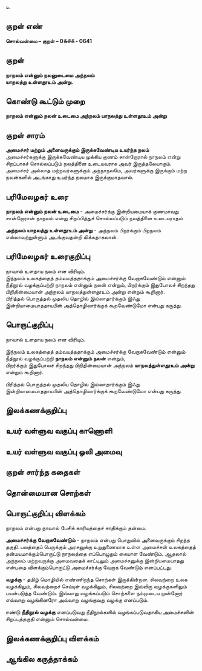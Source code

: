 உ
 
## குறள் எண் 

**சொல்வன்மை – குறள் – 0௬௪௧ - 0641**  

## குறள் 

**நாநலம் என்னும் நலனுடைமை அந்நலம்  
யாநலத்து உள்ளதூஉம் அன்று.**  

## கொண்டு கூட்டும் முறை

**நாநலம் என்னும் நலன் உடைமை அந்நலம் யாநலத்து உள்ளதூஉம் அன்று**

## குறள் சாரம் 

**அமைச்சர் மற்றும் அனைவருக்கும் இருக்கவேண்டிய உயர்ந்த நலம்**  
அமைச்சர்களுக்கு இருக்கவேண்டிய முக்கிய குணம் சான்றோரால் நாநலம் என்று சிறப்பாகச் சொல்லப்படும் நலத்தினை உடையவராக அவர் இருத்தலேயாகும்.  
அமைச்சர் அல்லாத மற்றவர்களுக்கும் அந்நாநலமே, அவர்களுக்கு இருக்கும் மற்ற நலன்களில் அடங்காது உயர்ந்த நலமாக இருக்குமாதலால்.   

## பரிமேலழகர் உரை

**நாநலம் என்னும் நலன் உடைமை** - அமைச்சர்க்கு இன்றியமையாக் குணமாவது சான்றோரான் நாநலம் என்று சிறப்பித்துச் சொல்லப்படும் நலத்தினை உடையராதல்  

**அந்நலம் யாநலத்து உள்ளதூஉம் அன்று** - அந்நலம் பிறர்க்கும் பிறநலம் எல்லாவற்றுள்ளும் அடங்குவதன்றி மிக்கதாகலான்.  

## பரிமேலழகர் உரைகுறிப்பு   

நாவால் உளதாய நலம் என விரியும்.  
இந்நலம் உலகத்தைத் தம்வயத்ததாக்கும் அமைச்சர்க்கு வேறாகவேண்டும் என்னும் நீதிநூல் வழக்குப்பற்றி நாநலம் என்னும் நலன் என்றும், பிறர்க்கும் இதுபோலச் சிறந்தது பிறிதின்மையான் அந்நலம் யாநலத்துள்ளதூஉம் அன்று என்றும் கூறினார்.  
பிரித்தல் பொருத்தல் முதலிய தொழில் இல்லாதார்க்கும் இஃது இன்றியாமையாததாயபின் அத்தொழிலார்க்குக் கூறவேண்டுமோ என்பது கருத்து.  

## பொருட்குறிப்பு 

நாவால் உளதாய நலம் என விரியும்.  

இந்நலம் உலகத்தைத் தம்வயத்ததாக்கும் அமைச்சர்க்கு வேறாகவேண்டும் என்னும் நீதிநூல் வழக்குப்பற்றி **நாநலம் என்னும் நலன்** என்றும்,  
பிறர்க்கும் இதுபோலச் சிறந்தது பிறிதின்மையான் அந்நலம் **யாநலத்துள்ளதூஉம் அன்று** என்றும் கூறினார்.  

பிரித்தல் பொருத்தல் முதலிய தொழில் இல்லாதார்க்கும் இஃது இன்றியாமையாததாயபின் அத்தொழிலார்க்குக் கூறவேண்டுமோ என்பது கருத்து.    

## இலக்கணக்குறிப்பு  


## உயர் வள்ளுவ வகுப்பு காணொளி


## உயர் வள்ளுவ வகுப்பு ஒலி அமைவு 

 
## குறள் சார்ந்த கதைகள் 


## தொன்மையான சொற்கள்


## பொருட்குறிப்பு விளக்கம்

நாநலம் என்பது நாவால் பேசிக் காரியத்தைச் சாதிக்கும் தன்மை. 

**அமைச்சர்க்கு வேறாகவேண்டும்** - நாநலம் என்பது பொதுவில் அனைவருக்கும் சிறந்த தகுதி. பலத்தைப் பெருக்கும் அரசனுக்கு உறுதுணையாக உள்ள அமைச்சன் உலகத்தைத் தன்மயமாக்கும்பொருட்டு நாநலத்தை எப்பொழுதும் கையாள வேண்டும். ஆதலால் அந்நலம் மற்றவருக்கு அமைவதைக் காட்டிலும் அமைச்சனுக்கு இன்றியமையாதது என்பதை விளக்கும்பொருட்டு அமைச்சர்க்கு வேறாக வேண்டும் எனப்பட்டது.

**வழக்கு** - தமிழ் மொழியில் எண்ணிறந்த சொற்கள் இருக்கின்றன. சிலவற்றை உலக வழக்கிலும், சிலவற்றைச் செய்யுள் வழக்கிலும், சிலவற்றை இவ்விரு வழக்குகளிலும் பயன்படுத்த வேண்டும். இவ்வாறு வழங்கப்படும் சொற்களை நம்முடைய முன்னோர் எவ்வாறு வழங்கினரோ அவ்வாறு வழங்குவது வழக்கு எனப்படும். 

ஈண்டு **நீதிநூல் வழக்கு** எனப்படுவது நீதிநூல்களில் வழங்கப்படுவதாகிய அமைச்சனின் சிறப்புத்தகுதி என்னும் சொல்வன்மை. 

## இலக்கணக்குறிப்பு விளக்கம்


## ஆங்கில கருத்தாக்கம் 


